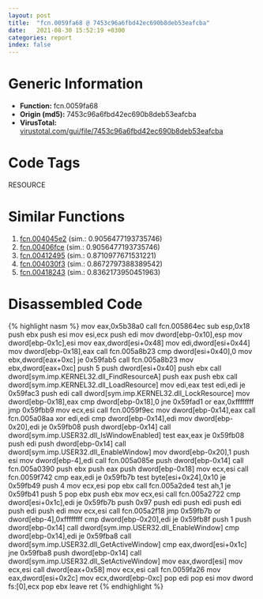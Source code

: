 ```yaml
---
layout: post
title:  "fcn.0059fa68 @ 7453c96a6fbd42ec690b8deb53eafcba"
date:   2021-08-30 15:52:19 +0300
categories: report
index: false
---
```


# Generic Information
- **Function:** fcn.0059fa68
- **Origin (md5):** 7453c96a6fbd42ec690b8deb53eafcba
- **VirusTotal:** [virustotal.com/gui/file/7453c96a6fbd42ec690b8deb53eafcba][virustotal_ref]

# Code Tags
<span class="tag" id="RESOURCE">RESOURCE</span>


# Similar Functions

1. [fcn.004045e2][similar_1_ref] (sim.: 0.9056477193735746)
2. [fcn.00406fce][similar_2_ref] (sim.: 0.9056477193735746)
3. [fcn.00412495][similar_3_ref] (sim.: 0.8710977671531221)
4. [fcn.004030f3][similar_4_ref] (sim.: 0.8672797388389542)
5. [fcn.00418243][similar_5_ref] (sim.: 0.8362173950451963)


# Disassembled Code

{% highlight nasm %}
mov eax,0x5b38a0
call fcn.005864ec
sub esp,0x18
push ebx
push esi
mov esi,ecx
push edi
mov dword[ebp-0x10],esp
mov dword[ebp-0x1c],esi
mov eax,dword[esi+0x48]
mov edi,dword[esi+0x44]
mov dword[ebp-0x18],eax
call fcn.005a8b23
cmp dword[esi+0x40],0
mov ebx,dword[eax+0xc]
je 0x59fab5
call fcn.005a8b23
mov ebx,dword[eax+0xc]
push 5
push dword[esi+0x40]
push ebx
call dword[sym.imp.KERNEL32.dll_FindResourceA]
push eax
push ebx
call dword[sym.imp.KERNEL32.dll_LoadResource]
mov edi,eax
test edi,edi
je 0x59fac3
push edi
call dword[sym.imp.KERNEL32.dll_LockResource]
mov dword[ebp-0x18],eax
cmp dword[ebp-0x18],0
jne 0x59fad1
or eax,0xffffffff
jmp 0x59fbb9
mov ecx,esi
call fcn.0059f9ec
mov dword[ebp-0x14],eax
call fcn.005a08aa
xor edi,edi
cmp dword[ebp-0x14],edi
mov dword[ebp-0x20],edi
je 0x59fb08
push dword[ebp-0x14]
call dword[sym.imp.USER32.dll_IsWindowEnabled]
test eax,eax
je 0x59fb08
push edi
push dword[ebp-0x14]
call dword[sym.imp.USER32.dll_EnableWindow]
mov dword[ebp-0x20],1
push esi
mov dword[ebp-4],edi
call fcn.005a085e
push dword[ebp-0x14]
call fcn.005a0390
push ebx
push eax
push dword[ebp-0x18]
mov ecx,esi
call fcn.0059f742
cmp eax,edi
je 0x59fb7b
test byte[esi+0x24],0x10
je 0x59fb49
push 4
mov ecx,esi
pop ebx
call fcn.005a2de4
test ah,1
je 0x59fb41
push 5
pop ebx
push ebx
mov ecx,esi
call fcn.005a2722
cmp dword[esi+0x1c],edi
je 0x59fb7b
push 0x97
push edi
push edi
push edi
push edi
push edi
mov ecx,esi
call fcn.005a2f18
jmp 0x59fb7b
or dword[ebp-4],0xffffffff
cmp dword[ebp-0x20],edi
je 0x59fb8f
push 1
push dword[ebp-0x14]
call dword[sym.imp.USER32.dll_EnableWindow]
cmp dword[ebp-0x14],edi
je 0x59fba8
call dword[sym.imp.USER32.dll_GetActiveWindow]
cmp eax,dword[esi+0x1c]
jne 0x59fba8
push dword[ebp-0x14]
call dword[sym.imp.USER32.dll_SetActiveWindow]
mov eax,dword[esi]
mov ecx,esi
call dword[eax+0x58]
mov ecx,esi
call fcn.0059fa26
mov eax,dword[esi+0x2c]
mov ecx,dword[ebp-0xc]
pop edi
pop esi
mov dword fs:[0],ecx
pop ebx
leave
ret
{% endhighlight %}


[similar_1_ref]: /report/fcn.004045e2@f360d53698056c0bd2342cbdb569d856
[similar_2_ref]: /report/fcn.00406fce@623952564c193310b2e5c9b0fe299d07
[similar_3_ref]: /report/fcn.00412495@ba5ec83721de3ca10b3c9583f3b2c6a1
[similar_4_ref]: /report/fcn.004030f3@1123b7aa5760238fe93045e585b8234c
[similar_5_ref]: /report/fcn.00418243@44e1ffcf4e71f4505c09d520fd75f1e4
[virustotal_ref]: https://www.virustotal.com/gui/file/7453c96a6fbd42ec690b8deb53eafcba